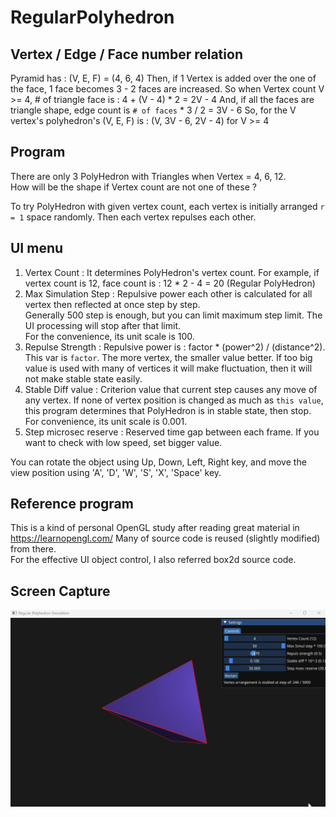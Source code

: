 # RegularPolyhedron

## Vertex / Edge / Face number relation
Pyramid has : (V, E, F) = (4, 6, 4)
Then, if 1 Vertex is added over the one of the face, 1 face becomes 3 - 2 faces are increased.
So when Vertex count V >= 4, # of triangle face is : 4 + (V - 4) * 2 = 2V - 4
And, if all the faces are triangle shape, edge count is `# of faces` * 3 / 2 = 3V - 6
So, for the V vertex's polyhedron's (V, E, F) is : (V, 3V - 6, 2V - 4) for V >= 4

## Program
There are only 3 PolyHedron with Triangles when Vertex = 4, 6, 12.  
How will be the shape if Vertex count are not one of these ?

To try PolyHedron with given vertex count, each vertex is initially arranged `r = 1` space randomly.
Then each vertex repulses each other.

## UI menu
1) Vertex Count : It determines PolyHedron's vertex count.  For example, if vertex count is 12, face count is : 12 * 2 - 4 = 20 (Regular PolyHedron)
2) Max Simulation Step : Repulsive power each other is calculated for all vertex then reflected at once step by step.  
   Generally 500 step is enough, but you can limit maximum step limit.  The UI processing will stop after that limit. <br>
   For the convenience, its unit scale is 100.
3) Repulse Strength : Repulsive power is : factor * (power^2) / (distance^2).  This var is `factor`.  The more vertex, the smaller value better.  If too big value is used with many of vertices it will make fluctuation, then it will not make stable state easily.
4) Stable Diff value : Criterion value that current step causes any move of any vertex.  If none of vertex position is changed as much as `this value`, this program determines that PolyHedron is in stable state, then stop. <br>
  For convenience, its unit scale is 0.001.
5) Step microsec reserve : Reserved time gap between each frame.  If you want to check with low speed, set bigger value.

You can rotate the object using Up, Down, Left, Right key, and move the view position using 'A', 'D', 'W', 'S', 'X', 'Space' key.

## Reference program
This is a kind of personal OpenGL study after reading great material in https://learnopengl.com/ 
Many of source code is reused (slightly modified) from there.  <br>
For the effective UI object control, I also referred box2d source code.

## Screen Capture
![Running UI program capture](./resources/images/PolyHedron_UI_Run.gif)
